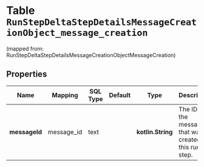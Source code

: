 
# Table `RunStepDeltaStepDetailsMessageCreationObject_message_creation`
(mapped from: RunStepDeltaStepDetailsMessageCreationObjectMessageCreation)

## Properties
Name | Mapping | SQL Type | Default | Type | Description | Notes
---- | ------- | -------- | ------- | ---- | ----------- | -----
**messageId** | message_id | text |  | **kotlin.String** | The ID of the message that was created by this run step. |  [optional]



